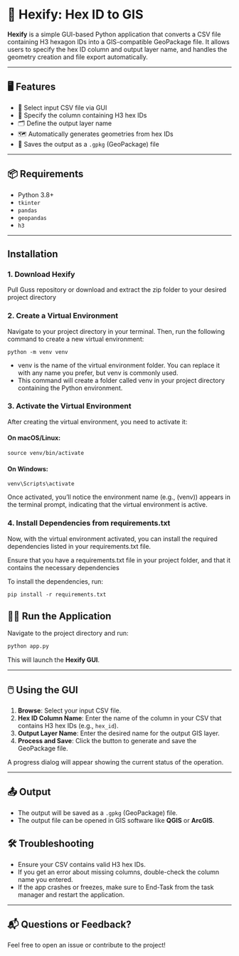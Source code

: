 
# 🧭 Hexify: Hex ID to GIS

**Hexify** is a simple GUI-based Python application that converts a CSV file containing H3 hexagon IDs into a GIS-compatible GeoPackage file. It allows users to specify the hex ID column and output layer name, and handles the geometry creation and file export automatically.

---


## 🖥️ Features

- 📂 Select input CSV file via GUI
- 🔢 Specify the column containing H3 hex IDs
- 🗂️ Define the output layer name
- 🗺️ Automatically generates geometries from hex IDs
- 💾 Saves the output as a `.gpkg` (GeoPackage) file

---


## 📦 Requirements

- Python 3.8+
- `tkinter`
- `pandas`
- `geopandas`
- `h3`

---

## Installation

### 1. Download Hexify
Pull Guss repository or download and extract the zip folder to your desired project directory

### 2. Create a Virtual Environment
Navigate to your project directory in your terminal. Then, run the following command to create a new virtual environment:

```
python -m venv venv
```
- venv is the name of the virtual environment folder. You can replace it with any name you prefer, but venv is commonly used.
- This command will create a folder called venv in your project directory containing the Python environment.

### 3. Activate the Virtual Environment
After creating the virtual environment, you need to activate it:

#### On macOS/Linux:
```
source venv/bin/activate
```
#### On Windows:
```
venv\Scripts\activate
```
Once activated, you’ll notice the environment name (e.g., (venv)) appears in the terminal prompt, indicating that the virtual environment is active.

### 4. Install Dependencies from requirements.txt
Now, with the virtual environment activated, you can install the required dependencies listed in your requirements.txt file.

Ensure that you have a requirements.txt file in your project folder, and that it contains the necessary dependencies

To install the dependencies, run:

```
pip install -r requirements.txt
```


## 🏃‍♂️ Run the Application

Navigate to the project directory and run:

```bash
python app.py
```

This will launch the **Hexify GUI**.

---

## 🖱️ Using the GUI

1. **Browse**: Select your input CSV file.
2. **Hex ID Column Name**: Enter the name of the column in your CSV that contains H3 hex IDs (e.g., `hex_id`).
3. **Output Layer Name**: Enter the desired name for the output GIS layer.
4. **Process and Save**: Click the button to generate and save the GeoPackage file.

A progress dialog will appear showing the current status of the operation.

---

## 📤 Output

- The output will be saved as a `.gpkg` (GeoPackage) file.
- The output file can be opened in GIS software like **QGIS** or **ArcGIS**.



## 🛠️ Troubleshooting

- Ensure your CSV contains valid H3 hex IDs.
- If you get an error about missing columns, double-check the column name you entered.
- If the app crashes or freezes, make sure to End-Task from the task manager and restart the application.
---

## 📬 Questions or Feedback?

Feel free to open an issue or contribute to the project!

